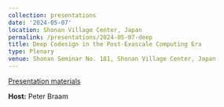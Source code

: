 ```yaml
---
collection: presentations
date: '2024-05-07'
location: Shonan Village Center, Japan
permalink: /presentations/2024-05-07-deep
title: Deep Codesign in the Post-Exascale Computing Era
type: Plenary
venue: Shonan Seminar No. 181, Shonan Village Center, Japan
---
```


[Presentation materials](https://shonan.nii.ac.jp/seminars/181/)


**Host:** Peter Braam